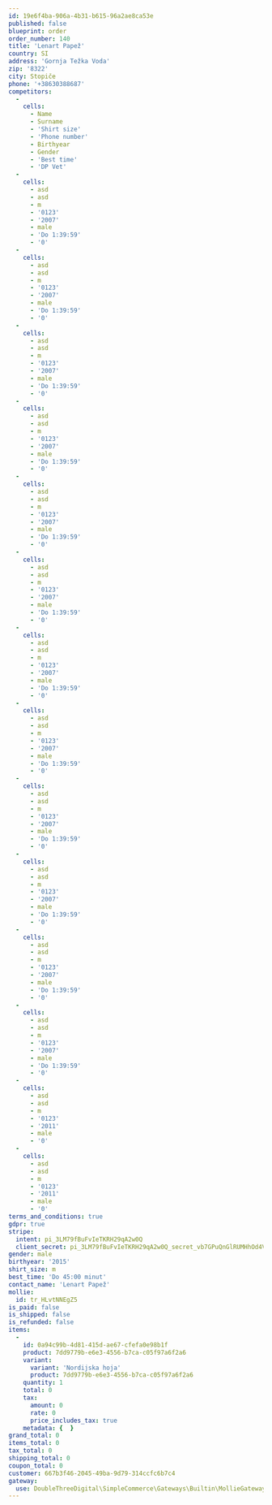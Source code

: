 ```yaml
---
id: 19e6f4ba-906a-4b31-b615-96a2ae8ca53e
published: false
blueprint: order
order_number: 140
title: 'Lenart Papež'
country: SI
address: 'Gornja Težka Voda'
zip: '8322'
city: Stopiče
phone: '+38630388687'
competitors:
  -
    cells:
      - Name
      - Surname
      - 'Shirt size'
      - 'Phone number'
      - Birthyear
      - Gender
      - 'Best time'
      - 'DP Vet'
  -
    cells:
      - asd
      - asd
      - m
      - '0123'
      - '2007'
      - male
      - 'Do 1:39:59'
      - '0'
  -
    cells:
      - asd
      - asd
      - m
      - '0123'
      - '2007'
      - male
      - 'Do 1:39:59'
      - '0'
  -
    cells:
      - asd
      - asd
      - m
      - '0123'
      - '2007'
      - male
      - 'Do 1:39:59'
      - '0'
  -
    cells:
      - asd
      - asd
      - m
      - '0123'
      - '2007'
      - male
      - 'Do 1:39:59'
      - '0'
  -
    cells:
      - asd
      - asd
      - m
      - '0123'
      - '2007'
      - male
      - 'Do 1:39:59'
      - '0'
  -
    cells:
      - asd
      - asd
      - m
      - '0123'
      - '2007'
      - male
      - 'Do 1:39:59'
      - '0'
  -
    cells:
      - asd
      - asd
      - m
      - '0123'
      - '2007'
      - male
      - 'Do 1:39:59'
      - '0'
  -
    cells:
      - asd
      - asd
      - m
      - '0123'
      - '2007'
      - male
      - 'Do 1:39:59'
      - '0'
  -
    cells:
      - asd
      - asd
      - m
      - '0123'
      - '2007'
      - male
      - 'Do 1:39:59'
      - '0'
  -
    cells:
      - asd
      - asd
      - m
      - '0123'
      - '2007'
      - male
      - 'Do 1:39:59'
      - '0'
  -
    cells:
      - asd
      - asd
      - m
      - '0123'
      - '2007'
      - male
      - 'Do 1:39:59'
      - '0'
  -
    cells:
      - asd
      - asd
      - m
      - '0123'
      - '2007'
      - male
      - 'Do 1:39:59'
      - '0'
  -
    cells:
      - asd
      - asd
      - m
      - '0123'
      - '2011'
      - male
      - '0'
  -
    cells:
      - asd
      - asd
      - m
      - '0123'
      - '2011'
      - male
      - '0'
terms_and_conditions: true
gdpr: true
stripe:
  intent: pi_3LM79fBuFvIeTKRH29qA2w0Q
  client_secret: pi_3LM79fBuFvIeTKRH29qA2w0Q_secret_vb7GPuQnGlRUMHhOd4VPCF6mz
gender: male
birthyear: '2015'
shirt_size: m
best_time: 'Do 45:00 minut'
contact_name: 'Lenart Papež'
mollie:
  id: tr_HLvtNNEgZ5
is_paid: false
is_shipped: false
is_refunded: false
items:
  -
    id: 0a94c99b-4d81-415d-ae67-cfefa0e98b1f
    product: 7dd9779b-e6e3-4556-b7ca-c05f97a6f2a6
    variant:
      variant: 'Nordijska hoja'
      product: 7dd9779b-e6e3-4556-b7ca-c05f97a6f2a6
    quantity: 1
    total: 0
    tax:
      amount: 0
      rate: 0
      price_includes_tax: true
    metadata: {  }
grand_total: 0
items_total: 0
tax_total: 0
shipping_total: 0
coupon_total: 0
customer: 667b3f46-2045-49ba-9d79-314ccfc6b7c4
gateway:
  use: DoubleThreeDigital\SimpleCommerce\Gateways\Builtin\MollieGateway
---
```

